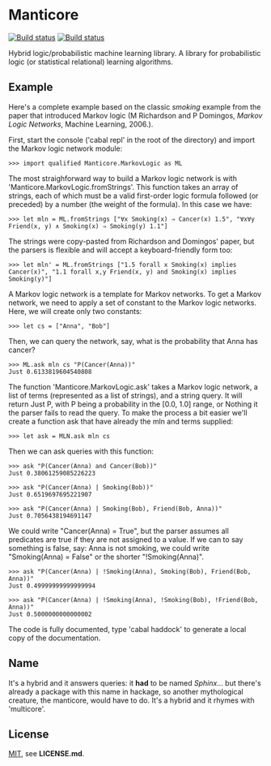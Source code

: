 # Manticore
[![Build status](https://travis-ci.org/PhDP/Manticore.svg?branch=master)](https://travis-ci.org/PhDP/Manticore)
[![Build status](https://ci.appveyor.com/api/projects/status/2g9tn9oprxm58gc6/branch/master?svg=true)](https://ci.appveyor.com/project/PhilippeDesjardinsProulx/manticore/branch/master)

Hybrid logic/probabilistic machine learning library.
A library for probabilistic logic (or statistical relational) learning
algorithms.

## Example

Here's a complete example based on the classic *smoking* example from the
paper that introduced Markov logic (M Richardson and P Domingos,
*Markov Logic Networks*, Machine Learning, 2006.).

First, start the console ('cabal repl' in the root of the directory) and
import the Markov logic network module:

    >>> import qualified Manticore.MarkovLogic as ML

The most straighforward way to build a Markov logic network is with
'Manticore.MarkovLogic.fromStrings'. This function takes an array of strings,
each of which must be a valid first-order logic formula followed (or preceded)
by a number (the weight of the formula). In this case we have:

    >>> let mln = ML.fromStrings ["∀x Smoking(x) ⇒ Cancer(x) 1.5", "∀x∀y Friend(x, y) ∧ Smoking(x) ⇒ Smoking(y) 1.1"]

The strings were copy-pasted from Richardson and Domingos' paper, but the
parsers is flexible and will accept a keyboard-friendly form too:

    >>> let mln' = ML.fromStrings ["1.5 forall x Smoking(x) implies Cancer(x)", "1.1 forall x,y Friend(x, y) and Smoking(x) implies Smoking(y)"]

A Markov logic network is a template for Markov networks. To get a Markov
network, we need to apply a set of constant to the Markov logic networks.
Here, we will create only two constants:

    >>> let cs = ["Anna", "Bob"]

Then, we can query the network, say, what is the probability that Anna has
cancer?

    >>> ML.ask mln cs "P(Cancer(Anna))"
    Just 0.6133819604540808

The function 'Manticore.MarkovLogic.ask' takes a Markov logic network, a list
of terms (represented as a list of strings), and a string query. It will return
Just P, with P being a probability in the [0.0, 1.0] range, or Nothing it the
parser fails to read the query. To make the process a bit easier we'll create
a function ask that have already the mln and terms supplied:

    >>> let ask = MLN.ask mln cs

Then we can ask queries with this function:

    >>> ask "P(Cancer(Anna) and Cancer(Bob))"
    Just 0.38061259085226223

    >>> ask "P(Cancer(Anna) | Smoking(Bob))"
    Just 0.6519697695221907

    >>> ask "P(Cancer(Anna) | Smoking(Bob), Friend(Bob, Anna))"
    Just 0.7056438194691147

We could write "Cancer(Anna) = True", but the parser assumes all predicates
are true if they are not assigned to a value. If we can to say something is
false, say: Anna is not smoking, we could write "Smoking(Anna) = False" or
the shorter "!Smoking(Anna)".

    >>> ask "P(Cancer(Anna) | !Smoking(Anna), Smoking(Bob), Friend(Bob, Anna))"
    Just 0.49999999999999994

    >>> ask "P(Cancer(Anna) | !Smoking(Anna), !Smoking(Bob), !Friend(Bob, Anna))"
    Just 0.5000000000000002

The code is fully documented, type 'cabal haddock' to generate a local copy of
the documentation.

## Name

It's a hybrid and it answers queries: it **had** to be named *Sphinx*... but
there's already a package with this name in hackage, so another mythological
creature, the manticore, would have to do. It's a hybrid and it rhymes with
'multicore'.

## License

[MIT](http://opensource.org/licenses/MIT), see **LICENSE.md**.
